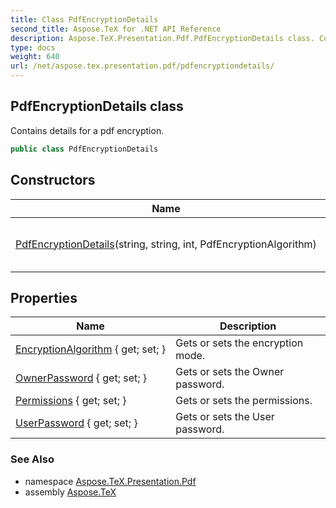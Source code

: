```yaml
---
title: Class PdfEncryptionDetails
second_title: Aspose.TeX for .NET API Reference
description: Aspose.TeX.Presentation.Pdf.PdfEncryptionDetails class. Contains details for a pdf encryption
type: docs
weight: 640
url: /net/aspose.tex.presentation.pdf/pdfencryptiondetails/
---
```

## PdfEncryptionDetails class

Contains details for a pdf encryption.

```csharp
public class PdfEncryptionDetails
```

## Constructors

| Name | Description |
| --- | --- |
| [PdfEncryptionDetails](pdfencryptiondetails/)(string, string, int, PdfEncryptionAlgorithm) | Initializes a new instance of the PdfEncryptionDetailsCore class. |

## Properties

| Name | Description |
| --- | --- |
| [EncryptionAlgorithm](../../aspose.tex.presentation.pdf/pdfencryptiondetails/encryptionalgorithm/) { get; set; } | Gets or sets the encryption mode. |
| [OwnerPassword](../../aspose.tex.presentation.pdf/pdfencryptiondetails/ownerpassword/) { get; set; } | Gets or sets the Owner password. |
| [Permissions](../../aspose.tex.presentation.pdf/pdfencryptiondetails/permissions/) { get; set; } | Gets or sets the permissions. |
| [UserPassword](../../aspose.tex.presentation.pdf/pdfencryptiondetails/userpassword/) { get; set; } | Gets or sets the User password. |

### See Also

* namespace [Aspose.TeX.Presentation.Pdf](../../aspose.tex.presentation.pdf/)
* assembly [Aspose.TeX](../../)


